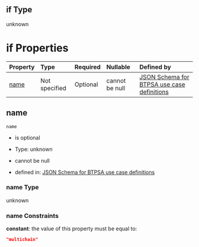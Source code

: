 ## if Type

unknown

# if Properties

| Property      | Type          | Required | Nullable       | Defined by                                                                                                                                                                                                        |
| :------------ | :------------ | :------- | :------------- | :---------------------------------------------------------------------------------------------------------------------------------------------------------------------------------------------------------------- |
| [name](#name) | Not specified | Optional | cannot be null | [JSON Schema for BTPSA use case definitions](btpsa-usecase-properties-services-items-allof-1-then-allof-78-if-properties-name.md "undefined#/properties/services/items/allOf/1/then/allOf/78/if/properties/name") |

## name



`name`

*   is optional

*   Type: unknown

*   cannot be null

*   defined in: [JSON Schema for BTPSA use case definitions](btpsa-usecase-properties-services-items-allof-1-then-allof-78-if-properties-name.md "undefined#/properties/services/items/allOf/1/then/allOf/78/if/properties/name")

### name Type

unknown

### name Constraints

**constant**: the value of this property must be equal to:

```json
"multichain"
```
